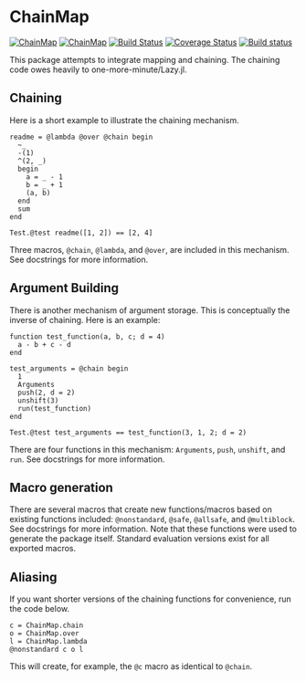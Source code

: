 # ChainMap

[![ChainMap](http://pkg.julialang.org/badges/ChainMap_0.4.svg)](http://pkg.julialang.org/?pkg=ChainMap)
[![ChainMap](http://pkg.julialang.org/badges/ChainMap_0.5.svg)](http://pkg.julialang.org/?pkg=ChainMap)
[![Build Status](https://travis-ci.org/bramtayl/ChainMap.jl.svg?branch=master)](https://travis-ci.org/bramtayl/ChainMap.jl)
[![Coverage Status](https://coveralls.io/repos/bramtayl/ChainMap.jl/badge.svg?branch=master&service=github)](https://coveralls.io/github/bramtayl/ChainMap.jl?branch=master)
[![Build status](https://ci.appveyor.com/api/projects/status/github/bramtayl/ChainMap.jl?svg=true&branch=master)](https://ci.appveyor.com/project/bramtayl/chainmap-jl/branch/master)

This package attempts to integrate mapping and chaining. The chaining code owes
heavily to one-more-minute/Lazy.jl.

## Chaining

Here is a short example to illustrate the chaining mechanism.

```{julia}
readme = @lambda @over @chain begin
  ~_
  -(1)
  ^(2, _)
  begin
    a = _ - 1
    b = _ + 1
    (a, b)
  end
  sum
end

Test.@test readme([1, 2]) == [2, 4]
```

Three macros, `@chain`, `@lambda`, and `@over`, are included in this mechanism.
See docstrings for more information.

## Argument Building

There is another mechanism of argument storage. This is conceptually the
inverse of chaining. Here is an example:

```{julia}
function test_function(a, b, c; d = 4)
  a - b + c - d
end

test_arguments = @chain begin
  1
  Arguments
  push(2, d = 2)
  unshift(3)
  run(test_function)
end

Test.@test test_arguments == test_function(3, 1, 2; d = 2)
```
There are four functions in this mechanism: `Arguments`, `push`, `unshift`,
and `run`. See docstrings for more information.

## Macro generation

There are several macros that create new functions/macros based on existing
functions included: `@nonstandard`, `@safe`, `@allsafe`, and
`@multiblock`. See docstrings for more information. Note that these functions
were used to generate the package itself. Standard evaluation versions exist for
all exported macros.

## Aliasing

If you want shorter versions of the chaining functions for convenience, run the
code below.

```{julia}
c = ChainMap.chain
o = ChainMap.over
l = ChainMap.lambda
@nonstandard c o l
```

This will create, for example, the `@c` macro as identical to `@chain`.
